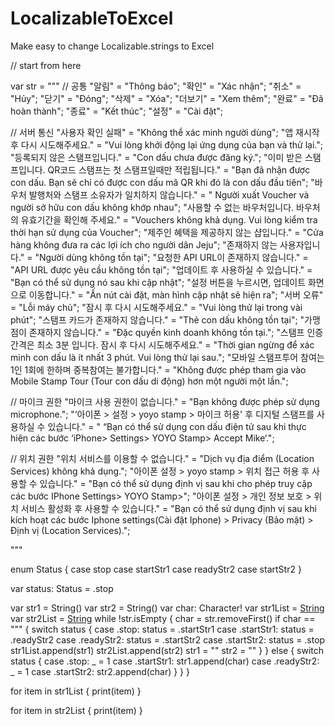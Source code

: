 # LocalizableToExcel
Make easy to change Localizable.strings to Excel

// start from here

var str = """
// 공통
"알림" = "Thông báo";
"확인" = "Xác nhận";
"취소" = "Hủy";
"닫기" = "Đóng";
"삭제" = "Xóa";
"더보기" = "Xem thêm";
"완료" = "Đã hoàn thành";
"종료" = "Kết thúc";
"설정" = "Cài đặt";

// 서버 통신
"사용자 확인 실패" = "Không thể xác minh người dùng";
"앱 재시작 후 다시 시도해주세요." = "Vui lòng khởi động lại ứng dụng của bạn và thử lại.";
"등록되지 않은 스탬프입니다." = "Con dấu chưa được đăng ký.";
"이미 받은 스탬프입니다. QR코드 스탬프는 첫 스탬프일때만 적립됩니다." = "Bạn đã nhận được con dấu. Bạn sẽ chỉ có được con dấu mã QR khi đó là con dấu đầu tiên";
"바우처 발행처와 스탬프 소유자가 일치하지 않습니다." = "  Người xuất Voucher và người sở hữu con dấu không khớp nhau";
"사용할 수 없는 바우처입니다. 바우처의 유효기간을 확인해 주세요." = "Vouchers không khả dụng. Vui lòng kiểm tra thời hạn sử dụng của Voucher";
"제주인 혜택을 제공하지 않는 샵입니다." = "Cửa hàng không đưa ra các lợi ích cho người dân Jeju";
"존재하지 않는 사용자입니다." = "Người dùng không tồn tại";
"요청한 API URL이 존재하지 않습니다." = "API URL được yêu cầu không tồn tại";
"업데이트 후 사용하실 수 있습니다." = "Bạn có thể sử dụng nó sau khi cập nhật";
"설정 버튼을 누르시면, 업데이트 화면으로 이동합니다." = "Ấn nút cài đặt, màn hình cập nhật sẽ hiện ra";
"서버 오류" = "Lỗi máy chủ";
"잠시 후 다시 시도해주세요." = "Vui lòng thử lại trong vài phút";
"스탬프 카드가 존재하지 않습니다." = "Thẻ con dấu không tồn tại";
"가맹점이 존재하지 않습니다." = "Đặc quyền kinh doanh không tồn tại.";
"스탬프 인증 간격은 최소 3분 입니다. 잠시 후 다시 시도해주세요." = "Thời gian ngừng để xác minh con dấu là ít nhất 3 phút. Vui lòng thử lại sau.";
"모바일 스탬프투어 참여는 1인 1회에 한하며 중복참여는 불가합니다." = "Không được phép tham gia vào Mobile Stamp Tour (Tour con dấu di động) hơn một người một lần.";

// 마이크 권한
"마이크 사용 권한이 없습니다." = "Bạn không được phép sử dụng microphone.";
"‘아이폰 > 설정 > yoyo stamp > 마이크 허용' 후 디지털 스탬프를 사용하실 수 있습니다." = " “Bạn có thể sử dụng con dấu điện tử sau khi thực hiện các bước ‘iPhone> Settings> YOYO Stamp> Accept Mike‘.";

// 위치 권한
"위치 서비스를 이용할 수 없습니다." = "Dịch vụ địa điểm (Location Services) không khả dụng.";
"아이폰 설정 > yoyo stamp > 위치 접근 허용 후 사용할 수 있습니다." = "Bạn có thể sử dụng định vị sau khi cho phép truy cập các bước IPhone Settings> YOYO Stamp>";
"아이폰 설정 > 개인 정보 보호 > 위치 서비스 활성화 후 사용할 수 있습니다." = "Bạn có thể sử dụng định vị sau khi kích hoạt các bước Iphone settings(Cài đặt Iphone) > Privacy (Bảo mật) > Định vị (Location Services).";

"""

enum Status {
    case stop
    case startStr1
    case readyStr2
    case startStr2
}

var status: Status = .stop

var str1 = String()
var str2 = String()
var char: Character!
var str1List = [String]()
var str2List = [String]()
while !str.isEmpty {
    char = str.removeFirst()
    if char == "\"" {
        switch status {
        case .stop:
            status = .startStr1
        case .startStr1:
            status = .readyStr2
        case .readyStr2:
            status = .startStr2
        case .startStr2:
            status = .stop
            str1List.append(str1)
            str2List.append(str2)
            str1 = ""
            str2 = ""
        }
    } else {
        switch status {
        case .stop:
            _ = 1
        case .startStr1:
            str1.append(char)
        case .readyStr2:
            _ = 1
        case .startStr2:
            str2.append(char)
        }
    }
}

for item in str1List {
    print(item)
}

for item in str2List {
    print(item)
}
